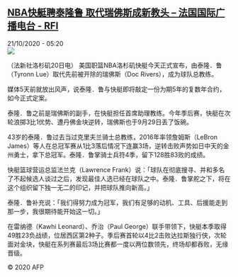 <!--1603256117000-->
[NBA快艇聘泰隆鲁 取代瑞佛斯成新教头 – 法国国际广播电台 - RFI](http://www.rfi.fr//cn/contenu/20201021-nba%E5%BF%AB%E8%89%87%E8%81%98%E6%B3%B0%E9%9A%86%E9%B2%81-%E5%8F%96%E4%BB%A3%E7%91%9E%E4%BD%9B%E6%96%AF%E6%88%90%E6%96%B0%E6%95%99%E5%A4%B4)
------

<div>21/10/2020 - 05:20</div><img src="https://s.rfi.fr/media/display/3ecc0050-134f-11eb-8800-005056a98db9/w:310/p:16x9/spo0001b.201021112002.jpg"><div class="t-content__body u-clearfix"><p>（法新社洛杉矶20日电）    美国职篮NBA洛杉矶快艇今天正式宣布，由泰隆．鲁（Tyronn Lue）取代先前被开除的瑞佛斯（Doc Rivers），成为球队总教练。</p><p>媒体5天前就放出风声，说泰隆．鲁与快艇即将敲定一份为期5年的复数年合约，如今正式定案。</p><p>泰隆．鲁之前是瑞佛斯的副手，在快艇担任首席助理教练。今年季后赛，快艇在次轮浪掷3比1优势、遭丹佛金块逆转，瑞佛斯也于9月29日丢了饭碗。</p><p>43岁的泰隆．鲁过去当过克里夫兰骑士总教练，2016年率领詹姆斯（LeBron James）等人在总冠军赛从1比3落后情况下连赢3场，逆转击败声势如日中天的金州勇士，拿下总冠军。泰隆．鲁掌骑士兵符4季，留下128胜83败的成绩。</p><p>快艇篮球营运总监法兰克（Lawrence Frank）说：「球队在彻底搜寻、并和多名了不起候选人谈过之后，发现最佳人选已经在球队之中。泰隆．鲁掌舵之下，将在这个组织留下独一无二的印记，并把球队推向新高。」</p><p>泰隆．鲁补充说：「我们得努力成为冠军，我们有足够的动机、工具、后援能走到那一步，我很期待能开始这一切。」</p><p>在雷纳德（Kawhi Leonard）、乔治（Paul George）联手带领下，快艇本季取得49胜23负战绩，位居西区第2种子。季后赛首轮以4比2击败达拉斯独行侠，次轮面对金块，快艇在系列赛最后3场比赛都一度以两位数领先，终场却都吞败，无缘晋级。</p><p class="t-copyright">© 2020 AFP</p>        </div>
